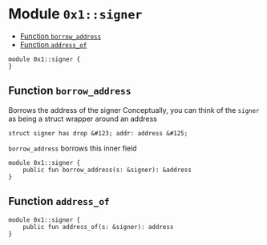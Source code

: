 <a id="0x1_signer"></a>

# Module `0x1::signer`

- [Function `borrow_address`](#0x1_signer_borrow_address)
- [Function `address_of`](#0x1_signer_address_of)

```move
module 0x1::signer {
}
```

<a id="0x1_signer_borrow_address"></a>

## Function `borrow_address`

Borrows the address of the signer
Conceptually, you can think of the `signer` as being a struct wrapper around an
address

```
struct signer has drop &#123; addr: address &#125;
```

`borrow_address` borrows this inner field

```move
module 0x1::signer {
    public fun borrow_address(s: &signer): &address
}
```

<a id="0x1_signer_address_of"></a>

## Function `address_of`

```move
module 0x1::signer {
    public fun address_of(s: &signer): address
}
```
